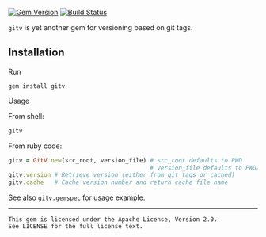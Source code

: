[![Gem Version](https://img.shields.io/gem/v/rbld-plugin-hello.svg)](https://rubygems.org/gems/gitv)
[![Build Status](https://travis-ci.org/rbld/rbld-plugin-hello.svg?branch=master)](https://travis-ci.org/rbld/gitv)

```gitv``` is yet another gem for versioning based on git tags.

## Installation

Run

    gem install gitv

Usage

  From shell:

  ```bash
  gitv
  ```

  From ruby code:

  ```ruby
  gitv = GitV.new(src_root, version_file) # src_root defaults to PWD
                                          # version_file defaults to PWD/lib/data/version
  gitv.version # Retrieve version (either from git tags or cached)
  gitv.cache   # Cache version number and return cache file name
  ```

  See also ```gitv.gemspec``` for usage example.

---

    This gem is licensed under the Apache License, Version 2.0.
    See LICENSE for the full license text.
